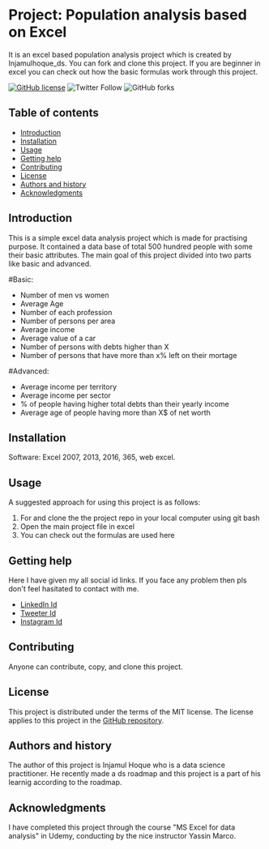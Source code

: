 Project: Population analysis based on Excel
=================================================

It is an excel based population analysis project which is created by Injamulhoque_ds. You can fork and clone this project. If you are beginner in excel you can check out how the basic formulas work through this project.

[![GitHub license](https://img.shields.io/github/license/InjamulHoque/population-analysis?color=blue&style=flat-square)](https://github.com/InjamulHoque/population-analysis)
![Twitter Follow](https://img.shields.io/twitter/follow/Injamulhoque_ds?style=social)
![GitHub forks](https://img.shields.io/github/forks/InjamulHoque/population-analysis?label=population-analysis&style=social)


Table of contents
-----------------

* [Introduction](#introduction)
* [Installation](#installation)
* [Usage](#usage)
* [Getting help](#getting-help)
* [Contributing](#contributing)
* [License](#license)
* [Authors and history](#authors-and-history)
* [Acknowledgments](#acknowledgments)


Introduction
------------
This is a simple excel data analysis project which is made for practising purpose. It contained a data base of total 500 hundred people with some their basic attributes. The main goal of this project
divided into two parts like basic and advanced.

#Basic:
 - Number of men vs women
 - Average Age
 - Number of each profession
 - Number of persons per area
 - Average income
 - Average value of a car
 - Number of persons with debts higher than X
 - Number of persons that have more than x% left on their mortage

#Advanced:
 - Average income per territory
 - Average income per sector
 - % of people having higher total debts than their yearly income
 - Average age of people having more than X$ of net worth

Installation
------------

Software: Excel 2007, 2013, 2016, 365, web excel.

 
Usage
-----
A suggested approach for using this project is as follows:

1. For and clone the the project repo in your local computer using git bash
2. Open the main project file in excel
3. You can check out the formulas are used here


Getting help
------------
Here I have given my all social id links. If you face any problem then pls don't feel hasitated to contact with me.

* [LinkedIn Id](https://www.linkedin.com/in/injamulhoqueds)
* [Tweeter Id]( @Injamulhoque_ds)
* [Instagram Id](injam_ds)

Contributing
------------

Anyone can contribute, copy, and clone this project.


License
-------

This project is distributed under the terms of the MIT license.  The license applies to this project in the [GitHub repository](https://github.com/InjamulHoque/population-analysis).


Authors and history
---------------------------

The author of this project is Injamul Hoque who is a data science practitioner. He recently made a ds roadmap and this project is a part of his learnig according to the roadmap.

Acknowledgments
---------------

I have completed this project through the course "MS Excel for data analysis" in Udemy, conducting by the nice instructor Yassin Marco.
